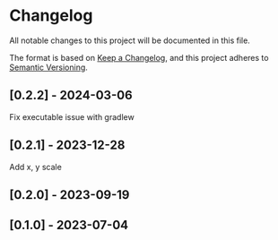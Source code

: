 # Changelog
All notable changes to this project will be documented in this file.

The format is based on [Keep a Changelog](https://keepachangelog.com/en/1.0.0/),
and this project adheres to [Semantic Versioning](https://semver.org/spec/v2.0.0.html).

## [0.2.2] - 2024-03-06
Fix executable issue with gradlew

## [0.2.1] - 2023-12-28
Add x, y scale


## [0.2.0] - 2023-09-19


## [0.1.0] - 2023-07-04

